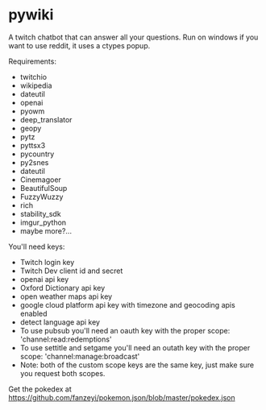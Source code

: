 # pywiki
A twitch chatbot that can answer all your questions.
Run on windows if you want to use reddit, it uses a ctypes popup.

Requirements:
- twitchio
- wikipedia
- dateutil
- openai
- pyowm
- deep_translator
- geopy
- pytz
- pyttsx3
- pycountry
- py2snes
- dateutil
- Cinemagoer
- BeautifulSoup
- FuzzyWuzzy
- rich
- stability_sdk
- imgur_python
- maybe more?...

You'll need keys:
- Twitch login key
- Twitch Dev client id and secret
- openai api key
- Oxford Dictionary api key
- open weather maps api key
- google cloud platform api key with timezone and geocoding apis enabled
- detect language api key
- To use pubsub you'll need an oauth key with the proper scope: 'channel:read:redemptions'
- To use settitle and setgame you'll need an outath key with the proper scope: 'channel:manage:broadcast'
- Note: both of the custom scope keys are the same key, just make sure you request both scopes.

Get the pokedex at https://github.com/fanzeyi/pokemon.json/blob/master/pokedex.json
